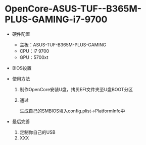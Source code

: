 # OpenCore-ASUS-TUF--B365M-PLUS-GAMING-i7-9700

- 硬件配置

  - 主板：ASUS-TUF-B365M-PLUS-GAMING
  - CPU：i7 9700
  - GPU：5700xt

- BIOS设置

- 使用方法

  1. 制作OpenCore安装U盘，拷贝EFI文件夹至U盘BOOT分区

  2. 通过

     [Gen]: https://github.com/corpnewt/GenSMBIOS

     生成自己的SMBIOS填入config.plist->PlatformInfo中

     

- 最后完善

  1. 定制你自己的USB
  2. XXX
